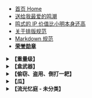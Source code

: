 - [首页 Home](README.md)
- [送给我最爱的鸣潮](docs/送给我最爱的鸣潮.md)
- [鸣式的 IP 价值比小明本身还高](鸣式的%20IP%20价值比小明本身还高.md)
- [关于排版规范](关于排版规范.md)
- [Markdown 规范](Markdown.md)
- **[荣誉勋章](docs/荣誉勋章.md)**

<details>
<summary><strong>【重量级】</strong></summary>

<br>

- [鸣潮安可酱｜关于知名鸣潮某 up 主的一些历史记录](docs/鸣潮安可酱｜关于知名鸣潮某%20up%20主的一些历史记录.md)
- [词条「逐火之旅」被鸣系 UP 污染事件](docs/词条「逐火之旅」被污染事件.md)
- [「逐火之旅」是什么？](docs/「逐火之旅」是什么？.md)
- [事态可能比预想的更严峻，警惕针对米哈游相关词条的系统性污染（炸 tag）行为](docs/事态可能比预想的更严峻，警惕针对米哈游相关词条的系统性污染（炸%20tag）行为.md)
- [对话藤壶玩家，请不要让神人 KOL 辈出了](docs/对话藤壶玩家，请不要让神人%20KOL%20辈出了.md)
- [猴吧核武器演都不演了](docs/猴吧核武器演都不演了.md)

</details>

<details>
<summary><strong>【盒武器】</strong></summary>

<br>

- [请停止违法行为](docs/请停止违法行为.md)

</details>

<details>
<summary><strong>【偷窃、盗用、倒打一耙】</strong></summary>

<br>

- [尘白深陷偷皮肤风波？自导自演还是确有其事？](docs/尘白深陷偷皮肤风波？自导自演还是确有其事？.md)

</details>

<details>
<summary><strong>【瓜】</strong></summary>

<br>

- [挖出来了一个大瓜](docs/挖出来了一个大瓜.md)
- [库洛员工对蓝原哈气并拐米](docs/库洛员工对蓝原哈气并拐米.md)

</details>

<details>
<summary><strong>【流光忆庭 - 未分类】</strong></summary>

<br>

  - [20250513——串子又开始了](docs/20250513%20串子又开始了.md)
  - [YugoFukt雨果 的动态 2](docs/YugoFukt雨果%20的动态%202.md)
  - [YugoFukt雨果 的动态](docs/YugoFukt雨果%20的动态.md)
  - [「今天只有韩国人可以入场」？国产游戏《鸣潮》道歉](docs/「今天只有韩国人可以入场」？国产游戏《鸣潮》道歉.md)
  - [不愧是朴博哲库狗，继承了偷国传统](docs/不愧是朴博哲库狗，继承了偷国传统.md)
  - [中国新闻网、新鸣式、米哈协议](docs/中国新闻网、新鸣式、米哈协议.md)
  - [从没见过这么纯的](docs/从没见过这么纯的.md)
  - [估计塔也挺懵逼的](docs/估计塔也挺懵逼的.md)
  - [关于【烦恼死的夏洛】【星穹互娱】和【碎星文化】](docs/关于【烦恼死的夏洛】【星穹互娱】和【碎星文化】.md)
  - [关于某个商稿画师.md](docs/关于某个商稿画师.md)
  - [原神玩家拒绝入坑鸣潮之后，被举报到封号](docs/原神玩家拒绝入坑鸣潮之后，被举报到封号.md)
  - [呜哇！端水失败！](docs/呜哇！端水失败！.md)
  - [太库啦！](docs/太库啦！.md)
  - [如何评价鸣潮韩国联动活动？](docs/如何评价鸣潮韩国联动活动？.md)
  - [崩铁开服老登：不羡仙10032？](docs/崩铁开服老登：不羡仙10032？.md)
  - [幽默韩文道歉：三星没错，我的错！](docs/幽默韩文道歉：三星没错，我的错！.md)
  - [我给鸣潮出主意！](docs/我给鸣潮出主意！.md)
  - [提了一个 8 字被举报喽～～](docs/提了一个%208%20字被举报喽～～.md)
  - [既然知道了那就取关拉黑吧](docs/既然知道了那就取关拉黑吧.md)
  - [最重量级的下场了（图 2）](docs/最重量级的下场了（图%202）.md)
  - [朴松伦：kg 别带我节奏了！](docs/朴松伦：kg%20别带我节奏了！.md)
  - [来吃某知名游戏音乐总监的瓜](docs/来吃某知名游戏音乐总监的瓜.md)
  - [流光忆庭：阿尔托莉雅百度词条修改事件始末梳理](docs/流光忆庭：阿尔托莉雅百度词条修改事件始末梳理.md)
  - [狂热奔向深渊](docs/狂热奔向深渊.md)
  - [狱游刑 的动态](docs/狱游刑%20的动态.md)
  - [简略分析一下此次新鸣式相关](docs/简略分析一下此次新鸣式相关.md)
  - [米哈游玩家被造谣刑事犯罪喽](docs/米哈游玩家被造谣刑事犯罪喽.md)
  - [虚假的国际化：米哈游](docs/虚假的国际化：米哈游.md)
  - [论黑白颠倒](docs/论黑白颠倒.md)
  - [猴吧是想吃红豆了？](docs/猴吧是想吃红豆了？.md)
  - [Kurean 又来前瞻下撒野了](docs/Kurean%20又来前瞻下撒野了.md)
  - [库叠皮肤越来越贵了](docs/库叠皮肤越来越贵了.md)
  - [疑似串子或镍币人 Suspected flamebaiter](docs/疑似串子或镍币人%20Suspected%20flamebaiter.md)

</details>